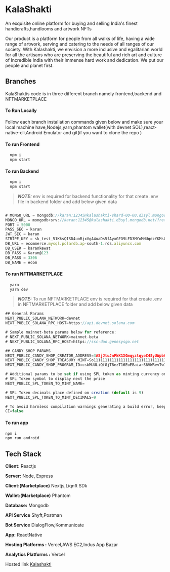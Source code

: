 # KalaShakti

An exquisite online platform for buying and selling India's finest handicrafts,handlooms and artwork NFTs

Our product is a platform for people from all walks of life, having a wide range of artwork, serving and catering to the needs of all ranges of our society. With Kalashakti, we envision a more inclusive and egalitarian world for all the artisans who are preserving the beautiful and rich art and culture of Incredible India with their immense hard work and dedication. We put our people and planet first.


## Branches
KalaShaktis code is in three different branch namely frontend,backend and NFTMARKETPLACE
#### To Run Locally
Follow each branch installation commands given below and make sure your local machine have,Nodejs,yarn,phantom wallet(with devnet SOL),react-native-cli,Android Emulator and git(if you want to clone the repo )

#### To run Frontend
```bash
  npm i
  npm start
```
#### To run Backend
```bash
  npm i
  npm start
```
> **_NOTE:_**  env is required for backend functionality for that create .env file in backend folder and add below given data
```javascript

# MONGO_URL = mongodb://karan:12345@kalashakti-shard-00-00.d3syl.mongodb.net:27017,kalashakti-shard-00-01.d3syl.mongodb.net:27017,kalashakti-shard-00-02.d3syl.mongodb.net:27017/shop?ssl=true&replicaSet=atlas-gpmh74-shard-0&authSource=admin&retryWrites=true&w=majority
MONGO_URL = mongodb+srv://karan:12345@kalashakti.d3syl.mongodb.net/?retryWrites=true&w=majority
PORT = 5000
PASS_SEC = karan
JWT_SEC = karan
STRIPE_KEY = sk_test_51KksQISD4uoRjxVgA4uaDs5fAyxGEO9LFD3MYoMNUqdzYKMsOpJkl6HPsBW5bBfOOE4Idw5zXWXQh43wAWysRVHo00n8K4Cl95
DB_URL = ecommerce.mysql.polardb.ap-south-1.rds.aliyuncs.com
DB_USER = karankewat
DB_PASS = Karan@123
DB_PASS = 3306
DB_NAME = ecom
``` 
#### To run NFTMARKETPLACE
```bash
  yarn
  yarn dev
```
> **_NOTE:_**  To run NFTMARKETPLACE env is required for that create .env in NFTMARKETPLACE folder and add below given data
```javascript
## General Params
NEXT_PUBLIC_SOLANA_NETWORK=devnet
NEXT_PUBLIC_SOLANA_RPC_HOST=https://api.devnet.solana.com

# Sample mainnet-beta params below for reference:
# NEXT_PUBLIC_SOLANA_NETWORK=mainnet-beta
# NEXT_PUBLIC_SOLANA_RPC_HOST=https://ssc-dao.genesysgo.net

## CANDY SHOP PARAMS
NEXT_PUBLIC_CANDY_SHOP_CREATOR_ADDRESS=3ASjJtuJnFkK1XGmqyztqyeC48yUWpbGzHFQGBmFL25C
NEXT_PUBLIC_CANDY_SHOP_TREASURY_MINT=So11111111111111111111111111111111111111112
NEXT_PUBLIC_CANDY_SHOP_PROGRAM_ID=csbMUULiQfGjT8ezT16EoEBaiarS6VWRevTw1JMydrS

# Additional params to be set if using SPL token as minting currency only:
# SPL Token symbol to display next the price
NEXT_PUBLIC_SPL_TOKEN_TO_MINT_NAME=

# SPL Token decimals place defined on creation (default is 9)
NEXT_PUBLIC_SPL_TOKEN_TO_MINT_DECIMALS=9

# To avoid harmless compilation warnings generating a build error, keep CI set to false
CI=false
```

#### To run app 
```bash
npm i 
npm run android
```
## Tech Stack

**Client:** Reactjs

**Server:** Node, Express

**Client:(Marketplace)** Nextjs,Liqnft SDk

**Wallet:(Marketplace)** Phantom

**Database:** Mongodb

**API Service** Shyft,Postman

**Bot Service** DialogFlow,Kommunicate

**App:** ReactNative

**Hosting Platforms :** Vercel,AWS EC2,Indus App Bazar

**Analytics Platforms :** Vercel

Hosted link [Kalashakti](https://www.kalashakti.store/)






